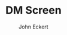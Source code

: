 ---
title: DM Screen
description: A digital DM screen for Dungeons & Dragons 5th Edition.
author: John Eckert
image: /images/dm-screen.png
icon: /images/icon.svg
tags:
  - RPG
  - tabletop
  - cards
  - fantasy
manifest: /manifest.json
learn-more: https://example.com
---
